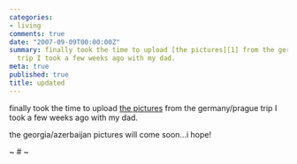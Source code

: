 ```yaml
---
categories:
- living
comments: true
date: "2007-09-09T00:00:00Z"
summary: finally took the time to upload [the pictures][1] from the germany/prague
  trip I took a few weeks ago with my dad. 
meta: true
published: true
title: updated
---
```


finally took the time to upload [the pictures][1] from the germany/prague trip I took a few weeks ago with my dad.  

 [1]: http://caseykuhlman.typepad.com/photos/im_so_german/index.html

the georgia/azerbaijan pictures will come soon…i hope!

~ # ~